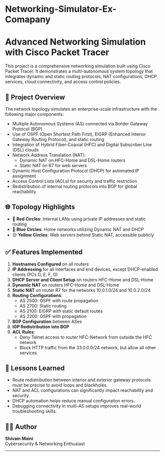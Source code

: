 # Networking-Simulator-Ex-Comapany
# Advanced Networking Simulation with Cisco Packet Tracer

This project is a comprehensive networking simulation built using Cisco Packet Tracer. It demonstrates a multi-autonomous system topology that integrates dynamic and static routing protocols, NAT configurations, DHCP services, cloud connectivity, and access control policies.

## 🧠 Project Overview

The network topology simulates an enterprise-scale infrastructure with the following major components:

- Multiple Autonomous Systems (AS) connected via Border Gateway Protocol (BGP)
- Use of OSPF (Open Shortest Path First), EIGRP (Enhanced Interior Gateway Routing Protocol), and static routing
- Integration of Hybrid Fiber-Coaxial (HFC) and Digital Subscriber Line (DSL) clouds
- Network Address Translation (NAT):
  - Dynamic NAT on HFC-Home and DSL-Home routers
  - Static NAT on R7 for web servers
- Dynamic Host Configuration Protocol (DHCP) for automated IP assignment
- Access Control Lists (ACLs) for security and traffic restriction
- Redistribution of internal routing protocols into BGP for global reachability

## 🌐 Topology Highlights

- 🔴 **Red Circles**: Internal LANs using private IP addresses and static routing
- 🔵 **Blue Circles**: Home networks utilizing Dynamic NAT and DHCP
- 🟡 **Yellow Circles**: Web servers behind Static NAT, accessible publicly

## ✅ Features Implemented

1. **Hostnames Configured** on all routers
2. **IP Addressing** for all interfaces and end devices, except DHCP-enabled clients (PCs D, E, F, G)
3. **DHCP Server and Client Setup** on routers HFC-Home and DSL-Home
4. **Dynamic NAT** on routers HFC-Home and DSL-Home
5. **Static NAT** on router R7 for the networks 10.0.1.0/24 and 10.0.2.0/24
6. **Routing Configurations**:
   - AS 2500: OSPF with route propagation
   - AS 2700: Static routing
   - AS 2100: EIGRP with static default routes
   - AS 2200: OSPF with propagation
7. **BGP Configuration** between ASes
8. **IGP Redistribution into BGP**
9. **ACL Rules**:
   - Deny Telnet access to router HFC-Network from outside the HFC network
   - Block HTTP traffic from the 33.0.0.0/24 network, but allow all other services

## 🧪 Lessons Learned

- Route redistribution between interior and exterior gateway protocols must be precise to avoid loops and blackholes.
- NAT and ACL configurations can significantly impact reachability and security.
- DHCP automation helps reduce manual configuration errors.
- Debugging connectivity in multi-AS setups improves real-world troubleshooting skills.


## 👨‍💻 Author

**Shivain Maini**  
Cybersecurity & Networking Enthusiast  

---

